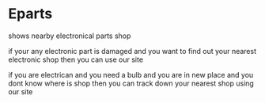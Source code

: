 # Eparts
shows nearby electronical parts shop

if your any electronic part is damaged and you want to find out your nearest electronic shop then you can use our site 

if you are electrican and you need a bulb and you are in new place and you dont know where is shop then you can track down your nearest shop using our site 


